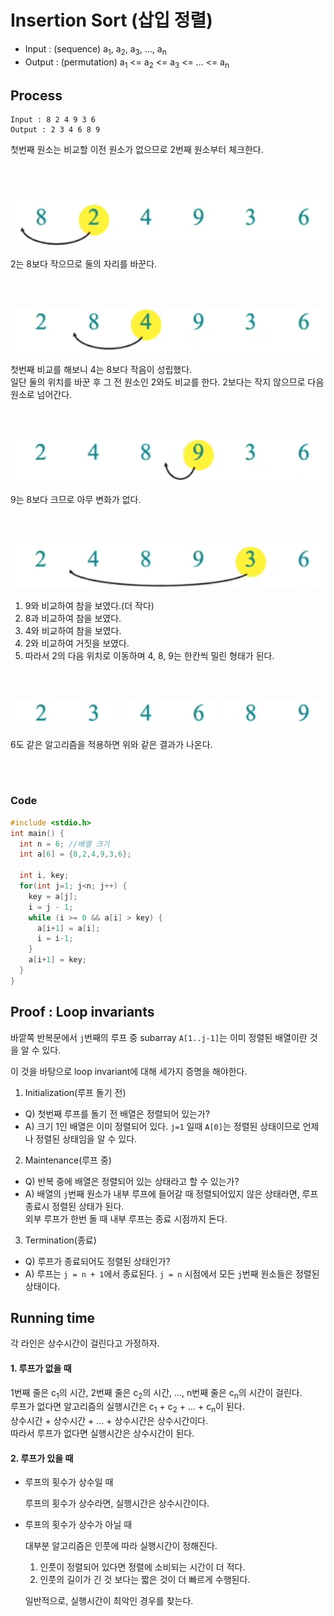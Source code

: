 # Insertion Sort (삽입 정렬)

  * Input : (sequence) a<sub>1</sub>, a<sub>2</sub>, a<sub>3</sub>, ..., a<sub>n</sub>
  * Output : (permutation) a<sub>1</sub> <= a<sub>2</sub> <= a<sub>3</sub> <= ... <= a<sub>n</sub>

## Process

```
Input : 8 2 4 9 3 6
Output : 2 3 4 6 8 9
```

첫번째 원소는 비교할 이전 원소가 없으므로 2번째 원소부터 체크한다.

<br/><br/>

![in1](../image/in1.png)

2는 8보다 작으므로 둘의 자리를 바꾼다.

<br/><br/>

![in2](../image/in2.png)

첫번째 비교를 해보니 4는 8보다 작음이 성립했다.  
일단 둘의 위치를 바꾼 후 그 전 원소인 2와도 비교를 한다. 2보다는 작지 않으므로 다음 원소로 넘어간다.

<br/><br/>

![in3](../image/in3.png)

9는 8보다 크므로 아무 변화가 없다.

<br/><br/>

![in4](../image/in4.png)

1. 9와 비교하여 참을 보였다.(더 작다)
2. 8과 비교하여 참을 보였다.
3. 4와 비교하여 참을 보였다.
4. 2와 비교하여 거짓을 보였다.
5. 따라서 2의 다음 위치로 이동하며 4, 8, 9는 한칸씩 밀린 형태가 된다.

<br/><br/>

![in5](../image/in5.png)

6도 같은 알고리즘을 적용하면 위와 같은 결과가 나온다.

<br/><br/>

### Code

```.c
#include <stdio.h>
int main() {
  int n = 6; //배열 크기
  int a[6] = {8,2,4,9,3,6};
  
  int i, key;
  for(int j=1; j<n; j++) {
    key = a[j];
    i = j - 1;
    while (i >= 0 && a[i] > key) {
      a[i+1] = a[i];
      i = i-1;
    }
    a[i+1] = key;
  }
}
```

## Proof : Loop invariants

바깥쪽 반복문에서 `j`번째의 루프 중 subarray `A[1..j-1]`는 이미 정렬된 배열이란 것을 알 수 있다.

이 것을 바탕으로 loop invariant에 대해 세가지 증명을 해야한다.
1. Initialization(루프 돌기 전)
  * Q) 첫번째 루프를 돌기 전 배열은 정렬되어 있는가?
  * A) 크기 1인 배열은 이미 정렬되어 있다. `j=1` 일때 `A[0]`는 정렬된 상태이므로 언제나 정렬된 상태임을 알 수 있다.
2. Maintenance(루프 중)
  * Q) 반복 중에 배열은 정렬되어 있는 상태라고 할 수 있는가?
  * A) 배열의 `j`번째 원소가 내부 루프에 들어갈 때 정렬되어있지 않은 상태라면, 루프 종료시 정렬된 상태가 된다.  
  외부 루프가 한번 돌 때 내부 루프는 종료 시점까지 돈다.
3. Termination(종료)
  * Q) 루프가 종료되어도 정렬된 상태인가?
  * A) 루프는 `j = n + 1`에서 종료된다. `j = n` 시점에서 모든 `j`번째 원소들은 정렬된 상태이다.

## Running time
각 라인은 상수시간이 걸린다고 가정하자.

#### 1. 루프가 없을 때  
1번째 줄은 c<sub>1</sub>의 시간, 2번째 줄은 c<sub>2</sub>의 시간, ..., n번째 줄은 c<sub>n</sub>의 시간이 걸린다.  
루프가 없다면 알고리즘의 실행시간은 c<sub>1</sub> + c<sub>2</sub> + ... + c<sub>n</sub>이 된다.  
상수시간 + 상수시간 + ... + 상수시간은 상수시간이다.  
따라서 루프가 없다면 실행시간은 상수시간이 된다.

#### 2. 루프가 있을 때  
* 루프의 횟수가 상수일 때

  루프의 횟수가 상수라면, 실행시간은 상수시간이다.

* 루프의 횟수가 상수가 아닐 때

  대부분 알고리즘은 인풋에 따라 실행시간이 정해진다.
    1. 인풋이 정렬되어 있다면 정렬에 소비되는 시간이 더 적다.
    2. 인풋의 길이가 긴 것 보다는 짧은 것이 더 빠르게 수행된다.
  
  일반적으로, 실행시간이 최악인 경우를 찾는다.
  
